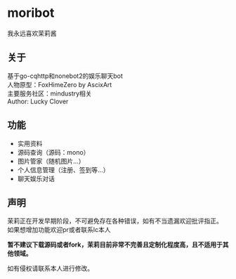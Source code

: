 # moribot
 我永远喜欢茉莉酱

## 关于
基于go-cqhttp和nonebot2的娱乐聊天bot  
人物原型：FoxHimeZero by AscixArt  
主要服务社区：mindustry相关  
Author: Lucky Clover  

## 功能
* 实用资料
* 源码查询（源码：mono）
* 图片管家（随机图片...）
* 个人信息管理（注册、签到等...）
* 聊天娱乐对话

## 声明
茉莉正在开发早期阶段，不可避免存在各种错误，如有不当遗漏欢迎批评指正。  
如果想增加功能欢迎pr或者联系lc本人  

**暂不建议下载源码或者fork，茉莉目前非常不完善且定制化程度高，且不适用于其他领域。**  
 
如有侵权请联系本人进行修改。  